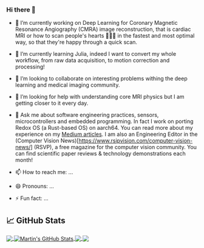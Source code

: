 ### Hi there 👋

- 🔭 I’m currently working on Deep Learning for Coronary Magnetic Resonance Angiography (CMRA) image reconstruction, that is cardiac MRI or how to scan people's hearts 💖💖💖 in the fastest and most optimal way, so that they're happy through a quick scan.

- 🌱 I’m currently learning Julia, indeed I want to convert my whole workflow, from raw data acquisition, to motion correction and processing!

- 👯 I’m looking to collaborate on interesting problems withing the deep learning and medical imaging community.

- 🤔 I’m looking for help with understanding core MRI physics but I am getting closer to it every day.

- 💬 Ask me about software engineering practices, sensors, microcontrollers and embedded programming. In fact I work on porting Redox OS (a Rust-based OS) on aarch64. You can read more about my experience on my [Medium articles](https://medium.com/@wizofe). I am also an Engineering Editor in the (Computer Vision News)[https://www.rsipvision.com/computer-vision-news/] (RSVP), a free magazine for the computer vision community. You can find scientific paper reviews & technology demonstrations each month!

- 📫 How to reach me: ...

- 😄 Pronouns: ...
- ⚡ Fun fact: ...

## &#x1f4c8; GitHub Stats

<a href="https://github.com/wizofe/wizofe">
  <img align="center" src="https://github-readme-stats.vercel.app/api/top-langs/?username=wizofe&hide=java,html&title_color=ffffff&text_color=c9cacc&icon_color=2bbc8a&bg_color=1d1f21" />
</a>

<a href="https://github.com/wizofe/wizofe">
  <img align="center" src="https://github-readme-stats.vercel.app/api?username=MartinHeinz&show_icons=true&line_height=27&count_private=true&title_color=ffffff&text_color=c9cacc&icon_color=2bbc8a&bg_color=1d1f21" alt="Martin's GitHub Stats" />
</a>

<a href="https://github.com/wizofe/wizofe">
  <img align="center" src="https://github-readme-stats.vercel.app/api/pin/?username=MartinHeinz&repo=python-project-blueprint&title_color=ffffff&text_color=c9cacc&icon_color=2bbc8a&bg_color=1d1f21" />
</a>

<a href="https://github.com/MartinHeinz/go-project-blueprint">
  <img align="center" src="https://github-readme-stats.vercel.app/api/pin/?username=MartinHeinz&repo=go-project-blueprint&title_color=ffffff&text_color=c9cacc&icon_color=2bbc8a&bg_color=1d1f21" />
</a>  

